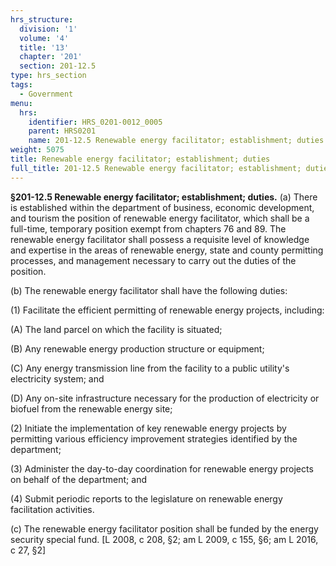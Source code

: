```yaml
---
hrs_structure:
  division: '1'
  volume: '4'
  title: '13'
  chapter: '201'
  section: 201-12.5
type: hrs_section
tags:
  - Government
menu:
  hrs:
    identifier: HRS_0201-0012_0005
    parent: HRS0201
    name: 201-12.5 Renewable energy facilitator; establishment; duties
weight: 5075
title: Renewable energy facilitator; establishment; duties
full_title: 201-12.5 Renewable energy facilitator; establishment; duties
---
```

**§201-12.5 Renewable energy facilitator; establishment; duties.** (a) There is established within the department of business, economic development, and tourism the position of renewable energy facilitator, which shall be a full-time, temporary position exempt from chapters 76 and 89\. The renewable energy facilitator shall possess a requisite level of knowledge and expertise in the areas of renewable energy, state and county permitting processes, and management necessary to carry out the duties of the position.

(b) The renewable energy facilitator shall have the following duties:

(1) Facilitate the efficient permitting of renewable energy projects, including:

(A) The land parcel on which the facility is situated;

(B) Any renewable energy production structure or equipment;

(C) Any energy transmission line from the facility to a public utility's electricity system; and

(D) Any on-site infrastructure necessary for the production of electricity or biofuel from the renewable energy site;

(2) Initiate the implementation of key renewable energy projects by permitting various efficiency improvement strategies identified by the department;

(3) Administer the day-to-day coordination for renewable energy projects on behalf of the department; and

(4) Submit periodic reports to the legislature on renewable energy facilitation activities.

(c) The renewable energy facilitator position shall be funded by the energy security special fund. [L 2008, c 208, §2; am L 2009, c 155, §6; am L 2016, c 27, §2]